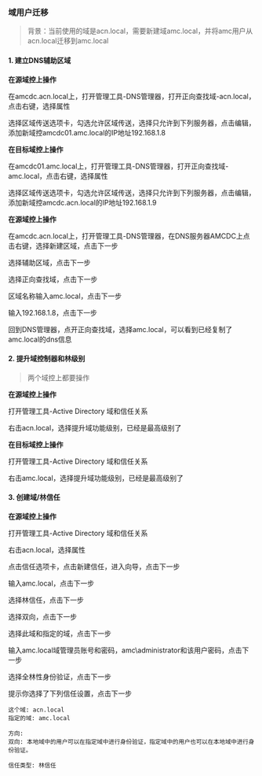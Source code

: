 ### 域用户迁移

> 背景：当前使用的域是acn.local，需要新建域amc.local，并将amc用户从acn.local迁移到amc.local

#### 1. 建立DNS辅助区域



**在源域控上操作**

在amcdc.acn.local上，打开管理工具-DNS管理器，打开正向查找域-acn.local，点击右键，选择属性

选择区域传送选项卡，勾选允许区域传送，选择只允许到下列服务器，点击编辑，添加新域控amcdc01.amc.local的IP地址192.168.1.8

**在目标域控上操作**

在amcdc01.amc.local上，打开管理工具-DNS管理器，打开正向查找域-amc.local，点击右键，选择属性

选择区域传送选项卡，勾选允许区域传送，选择只允许到下列服务器，点击编辑，添加新域控amcdc.acn.local的IP地址192.168.1.9



**在源域控上操作**

在amcdc.acn.local上，打开管理工具-DNS管理器，在DNS服务器AMCDC上点击右键，选择新建区域，点击下一步

选择辅助区域，点击下一步

选择正向查找域，点击下一步

区域名称输入amc.local，点击下一步

输入192.168.1.8，点击下一步

回到DNS管理器，点开正向查找域，选择amc.local，可以看到已经复制了amc.local的dns信息



#### 2. 提升域控制器和林级别

> 两个域控上都要操作

**在源域控上操作**

打开管理工具-Active Directory 域和信任关系

右击acn.local，选择提升域功能级别，已经是最高级别了

**在目标域控上操作**

打开管理工具-Active Directory 域和信任关系

右击amc.local，选择提升域功能级别，已经是最高级别了



#### 3. 创建域/林信任

**在源域控上操作**

打开管理工具-Active Directory 域和信任关系

右击acn.local，选择属性

点击信任选项卡，点击新建信任，进入向导，点击下一步

输入amc.local，点击下一步

选择林信任，点击下一步

选择双向，点击下一步

选择此域和指定的域，点击下一步

输入amc.local域管理员账号和密码，amc\administrator和该用户密码，点击下一步

选择全林性身份验证，点击下一步

提示你选择了下列信任设置，点击下一步

```
这个域: acn.local
指定的域: amc.local

方向:
双向: 本地域中的用户可以在指定域中进行身份验证，指定域中的用户也可以在本地域中进行身份验证。

信任类型: 林信任
```

